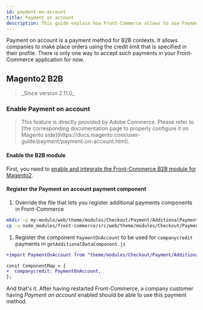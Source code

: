 ```yaml
---
id: payment-on-account
title: Payment on account
description: This guide explain how Front-Commerce allows to use Payment on account in a headless commerce project.
---
```


Payment on account is a payment method for B2B contexts. It allows companies to make place orders using the credit limit that is specified in their profile. There is only one way to accept such payments in your Front-Commerce application for now.

## Magento2 B2B

<blockquote class="feature--new">
_Since version 2.11.0_
</blockquote>

### Enable Payment on account

<blockquote class="note">
This feature is directly provided by Adobe Commerce. Please refer to [the corresponding documentation page to properly configure it on Magento side](https://docs.magento.com/user-guide/payment/payment-on-account.html).
</blockquote>

#### Enable the B2B module

First, you need to [enable and integrate the Front-Commerce B2B module for Magento2](/docs/magento2/b2b.html#Enable-B2B-support).

#### Register the Payment on account payment component

1. Override the file that lets you register additional payments components in Front-Commerce

```bash
mkdir -p my-module/web/theme/modules/Checkout/Payment/AdditionalPaymentInformation/
cp -u node_modules/front-commerce/src/web/theme/modules/Checkout/Payment/AdditionalPaymentInformation/getAdditionalDataComponent.js my-module/web/theme/modules/Checkout/Payment/AdditionalPaymentInformation/getAdditionalDataComponent.js
```

1. Register the component `PaymentOnAccount` to be used for `companycredit` payments in `getAdditionalDataComponent.js`

```diff
+import PaymentOnAccount from "theme/modules/Checkout/Payment/AdditionalPaymentInformation/PaymentOnAccount";

const ComponentMap = {
+  companycredit: PaymentOnAccount,
};
```

And that's it. After having restarted Front-Commerce, a company customer having _Payment on account_ enabled should be able to use this payment method.
